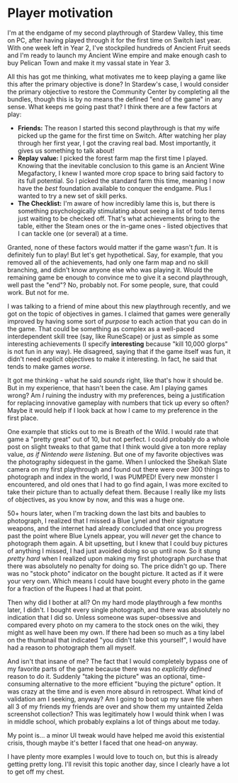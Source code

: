 # Player motivation #

I'm at the endgame of my second playthrough of Stardew Valley, this time on PC, after having played through it for the first time on Switch last year. With one week left in Year 2, I've stockpiled hundreds of Ancient Fruit seeds and I'm ready to launch my Ancient Wine empire and make enough cash to buy Pelican Town and make it my vassal state in Year 3.

All this has got me thinking, what motivates me to keep playing a game like this after the primary objective is done? In Stardew's case, I would consider the primary objective to restore the Community Center by completing all the bundles, though this is by no means the defined "end of the game" in any sense. What keeps me going past that? I think there are a few factors at play:

* **Friends:** The reason I started this second playthrough is that my wife picked up the game for the first time on Switch. After watching her play through her first year, I got the craving real bad. Most importantly, it gives us something to talk about!
* **Replay value:** I picked the forest farm map the first time I played. Knowing that the inevitable conclusion to this game is an Ancient Wine Megafactory, I knew I wanted more crop space to bring said factory to its full potential. So I picked the standard farm this time, meaning I now have the _best_ foundation available to conquer the endgame. Plus I wanted to try a new set of skill perks.
* **The Checklist:** I'm aware of how incredibly lame this is, but there is something psychologically stimulating about seeing a list of todo items just waiting to be checked off. That's what achievements bring to the table, either the Steam ones or the in-game ones - listed objectives that I can tackle one (or several) at a time.

Granted, none of these factors would matter if the game wasn't _fun_. It is definitely fun to play! But let's get hypothetical. Say, for example, that you removed all of the achievements, had only one farm map and no skill branching, and didn't know anyone else who was playing it. Would the remaining game be enough to convince me to give it a second playthrough, well past the "end"? No, probably not. For some people, sure, that could work. But not for me.

I was talking to a friend of mine about this new playthrough recently, and we got on the topic of objectives in games. I claimed that games were generally improved by having some sort of _purpose_ to each action that you can do in the game. That could be something as complex as a well-paced interdependent skill tree (say, like RuneScape) or just as simple as some interesting achievements (I specify **interesting** because "kill 10,000 glorps" is not fun in any way). He disagreed, saying that if the game itself was fun, it didn't need explicit objectives to make it interesting. In fact, he said that tends to make games _worse_.

It got me thinking - what he said _sounds_ right, like that's how it should be. But in my experience, that hasn't been the case. Am I playing games wrong? Am _I_ ruining the industry with my preferences, being a justification for replacing innovative gameplay with numbers that tick up every so often? Maybe it would help if I look back at how I came to my preference in the first place.

One example that sticks out to me is Breath of the Wild. I would rate that game a "pretty great" out of 10, but not perfect. I could probably do a whole post on slight tweaks to that game that I think would give a ton more replay value, _as if Nintendo were listening_. But one of my favorite objectives was the photography sidequest in the game. When I unlocked the Sheikah Slate camera on my first playthrough and found out there were over 300 things to photograph and index in the world, I was PUMPED! Every new monster I encountered, and old ones that I had to go find again, I was more excited to take their picture than to actually defeat them. Because I really like my lists of objectives, as you know by now, and this was a huge one.

50+ hours later, when I'm tracking down the last bits and baubles to photograph, I realized that I missed a Blue Lynel and their signature weapons, and the internet had already concluded that once you progress past the point where Blue Lynels appear, you will _never_ get the chance to photograph them again. A bit upsetting, but I knew that I could buy pictures of anything I missed, I had just avoided doing so up until now. So it stung _pretty hard_ when I realized upon making my first photograph purchase that there was absolutely no penalty for doing so. The price didn't go up. There was no "stock photo" indicator on the bought picture. It acted as if it were your very own. Which means I could have bought every photo in the game for a fraction of the Rupees I had at that point.

Then why did I bother at all? On my hard mode playthrough a few months later, I didn't. I bought every single photograph, and there was absolutely no indication that I did so. Unless someone was super-obsessive and compared every photo on my camera to the stock ones on the wiki, they might as well have been my own. If there had been so much as a tiny label on the thumbnail that indicated "you didn't take this yourself", I would have had a reason to photograph them all myself.

And isn't that insane of me? The fact that I would completely bypass one of my favorite parts of the game because there was no _explicitly defined_ reason to do it. Suddenly "taking the picture" was an optional, time-consuming alternative to the more efficient "buying the picture" option. It was crazy at the time and is even more absurd in retrospect. What kind of validation am I seeking, anyway? Am I going to boot up my save file when all 3 of my friends my friends are over and show them my untainted Zelda screenshot collection? This was legitimately how I would think when I was in middle school, which probably explains a lot of things about me today.

My point is... a minor UI tweak would have helped me avoid this existential crisis, though maybe it's better I faced that one head-on anyway.

I have plenty more examples I would love to touch on, but this is already getting pretty long. I'll revisit this topic another day, since I clearly have a lot to get off my chest.
